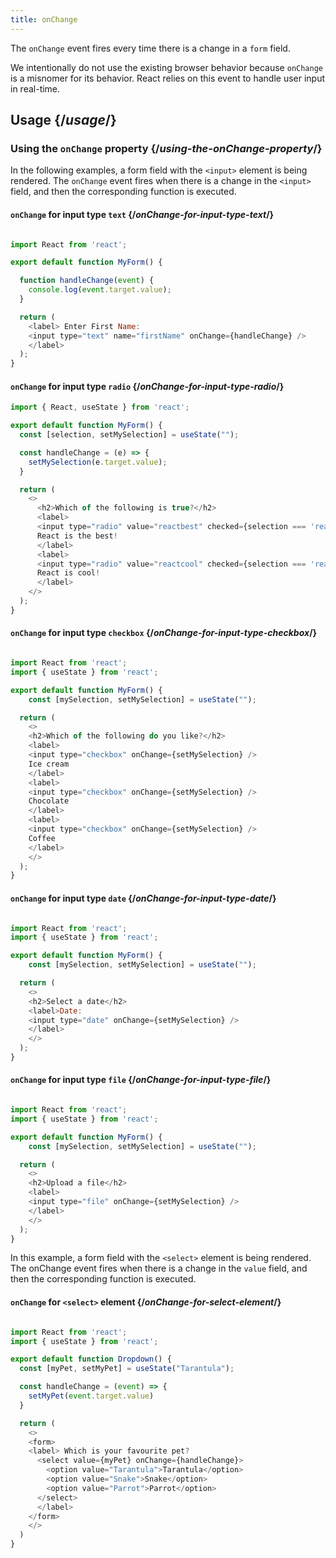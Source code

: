 ```yaml
---
title: onChange
---
```


<Intro>

The `onChange` event fires every time there is a change in a `form` field.

We intentionally do not use the existing browser behavior because `onChange` is a misnomer for its behavior. React relies on this event to handle user input in real-time.

</Intro>

<InlineToc />

## Usage {/*usage*/}

### Using the `onChange` property {/*using-the-onChange-property*/}

In the following examples, a form field with the `<input>` element is being rendered. The `onChange` event fires when there is a change in the `<input>` field, and then the corresponding function is executed.

<Recipes titleText="onChange property examples for various types of <input> elements" titleId="examples-basic">

#### `onChange` for input type `text` {/*onChange-for-input-type-text*/}

<Sandpack>

``` js App.js

import React from 'react';

export default function MyForm() {

  function handleChange(event) {
    console.log(event.target.value);
  }

  return (
    <label> Enter First Name:
    <input type="text" name="firstName" onChange={handleChange} />
    </label>
  );
}
```

</Sandpack>

<Solution />

#### `onChange` for input type `radio` {/*onChange-for-input-type-radio*/}

<Sandpack>

``` js App.js
import { React, useState } from 'react';

export default function MyForm() {
  const [selection, setMySelection] = useState("");

  const handleChange = (e) => {
    setMySelection(e.target.value);
  }

  return (
    <>
      <h2>Which of the following is true?</h2>
      <label>
      <input type="radio" value="reactbest" checked={selection === 'reactbest'} onChange={handleChange} />
      React is the best!
      </label>
      <label>
      <input type="radio" value="reactcool" checked={selection === 'reactcool'} onChange={handleChange} />
      React is cool!
      </label>
    </>
  );
}
```

</Sandpack>

<Solution />

#### `onChange` for input type `checkbox` {/*onChange-for-input-type-checkbox*/}

<Sandpack>

``` js App.js

import React from 'react';
import { useState } from 'react';

export default function MyForm() {
    const [mySelection, setMySelection] = useState("");

  return (
    <>
    <h2>Which of the following do you like?</h2>
    <label>
    <input type="checkbox" onChange={setMySelection} />
    Ice cream
    </label>
    <label>
    <input type="checkbox" onChange={setMySelection} />
    Chocolate
    </label>
    <label>
    <input type="checkbox" onChange={setMySelection} />
    Coffee
    </label>
    </>
  );
}
```

</Sandpack>

<Solution />

#### `onChange` for input type `date` {/*onChange-for-input-type-date*/}

<Sandpack>

``` js App.js

import React from 'react';
import { useState } from 'react';

export default function MyForm() {
    const [mySelection, setMySelection] = useState("");

  return (
    <>
    <h2>Select a date</h2>
    <label>Date:
    <input type="date" onChange={setMySelection} />
    </label>
    </>
  );
}
```

</Sandpack>

<Solution />

#### `onChange` for input type `file` {/*onChange-for-input-type-file*/}

<Sandpack>

``` js App.js

import React from 'react';
import { useState } from 'react';

export default function MyForm() {
    const [mySelection, setMySelection] = useState("");

  return (
    <>
    <h2>Upload a file</h2>
    <label>
    <input type="file" onChange={setMySelection} />
    </label>
    </>
  );
}
```

</Sandpack>

<Solution />

</Recipes>

In this example, a form field with the `<select>` element is being rendered. The onChange event fires when there is a change in the `value` field, and then the corresponding function is executed.

<Recipes titleText="onChange property example for <select> elements" titleId="examples-select">

#### `onChange` for `<select>` element {/*onChange-for-select-element*/}

<Sandpack>

``` js App.js

import React from 'react';
import { useState } from 'react';

export default function Dropdown() {
  const [myPet, setMyPet] = useState("Tarantula");

  const handleChange = (event) => {
    setMyPet(event.target.value)
  }

  return (
    <>
    <form>
    <label> Which is your favourite pet?
      <select value={myPet} onChange={handleChange}>
        <option value="Tarantula">Tarantula</option>
        <option value="Snake">Snake</option>
        <option value="Parrot">Parrot</option>
      </select>
      </label>
    </form>
    </>
  )
}
```

</Sandpack>

<Solution />

</Recipes>
